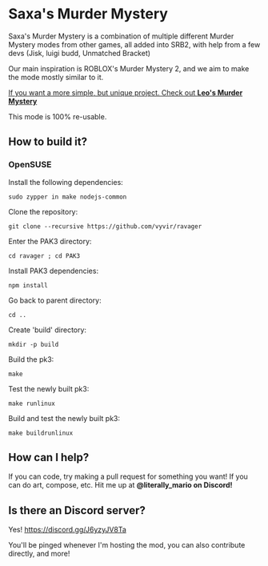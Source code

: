 # Saxa's Murder Mystery

Saxa's Murder Mystery is a combination of multiple different Murder Mystery modes from other games, all added into SRB2, with help from a few devs (Jisk, luigi budd, Unmatched Bracket)

Our main inspiration is ROBLOX's Murder Mystery 2, and we aim to make the mode mostly similar to it.

[If you want a more simple, but unique project. Check out **Leo's Murder Mystery**](https://github.com/LeonardoTheMutant/SRB2-Murder-Mystery)

This mode is 100% re-usable.

## How to build it?

### OpenSUSE

Install the following dependencies:
```
sudo zypper in make nodejs-common
```

Clone the repository:

```
git clone --recursive https://github.com/vyvir/ravager
```

Enter the PAK3 directory:

```
cd ravager ; cd PAK3
```

Install PAK3 dependencies:

```
npm install
```

Go back to parent directory:

```
cd ..
```

Create 'build' directory:

```
mkdir -p build
```

Build the pk3:

```
make
```

Test the newly built pk3:

```
make runlinux
```

Build and test the newly built pk3:

```
make buildrunlinux
```

## How can I help?
If you can code, try making a pull request for something you want!
If you can do art, compose, etc. Hit me up at **@literally_mario on Discord!**

## Is there an Discord server?
Yes! https://discord.gg/J6yzyJV8Ta

You'll be pinged whenever I'm hosting the mod, you can also contribute directly, and more!
